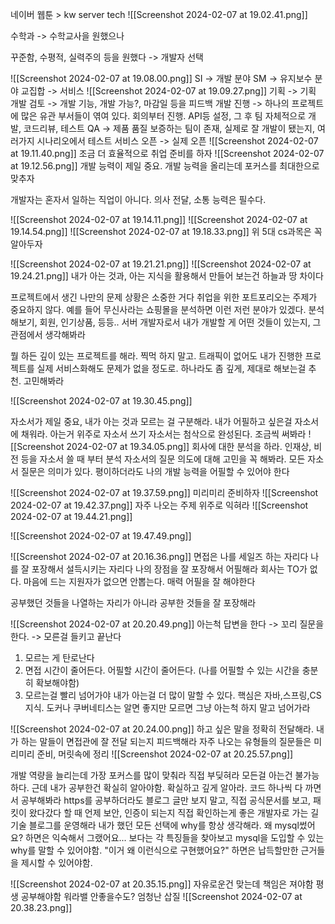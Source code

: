 
네이버 웹툰 > kw server tech
![[Screenshot 2024-02-07 at 19.02.41.png]]

수학과 -> 수학교사을 원했으나

꾸준함, 수평적, 실력주의 등을 원했다 -> 개발자 선택

![[Screenshot 2024-02-07 at 19.08.00.png]]
SI -> 개발 분야
SM -> 유지보수 분야
교집합 -> 서비스
![[Screenshot 2024-02-07 at 19.09.27.png]]
기획 ->  기획 
개발 검토 -> 개발 기능, 개발 가능?, 마감일 등을 피드백
개발 진행 -> 하나의 프로젝트에 많은 유관 부서들이 엮여 있다. 회의부터 진행. API등 설정, 그 후 팀 자체적으로 개발, 코드리뷰, 테스트
QA -> 제품 품질 보증하는 팀이 존재, 실제로 잘 개발이 됐는지, 여러가지 시나리오에서 테스트
서비스 오픈 -> 실제 오픈
![[Screenshot 2024-02-07 at 19.11.40.png]]
조금 더 효율적으로 취업 준비를 하자
![[Screenshot 2024-02-07 at 19.12.56.png]]
개발 능력이 제일 중요. 개발 능력을 올리는데 포커스를 최대한으로 맞추자

개발자는 혼자서 일하는 직업이 아니다.
의사 전달, 소통 능력은 필수다.


![[Screenshot 2024-02-07 at 19.14.11.png]]
![[Screenshot 2024-02-07 at 19.14.54.png]]
![[Screenshot 2024-02-07 at 19.18.33.png]]
위 5대 cs과목은 꼭 알아두자

![[Screenshot 2024-02-07 at 19.21.21.png]]
![[Screenshot 2024-02-07 at 19.24.21.png]]
내가 아는 것과, 아는 지식을 활용해서 만들어 보는건 하늘과 땅 차이다

프로젝트에서 생긴 나만의 문제 상황은 소중한 거다
취업을 위한 포트포리오는 주제가 중요하지 않다. 
예를 들어 무신사라는 쇼핑몰을 분석하면 이런 저런 분야가 있겠다. 분석해보기, 회원, 인기상품, 등등.. 서버 개발자로서 내가 개발할 게 어떤 것들이 있는지, 그 관점에서 생각해봐라

뭘 하든 깊이 있는 프로젝트를 해라. 찍먹 하지 말고. 
트래픽이 없어도 내가 진행한 프로젝트를 실제 서비스화해도 문제가 없을 정도로. 하나라도 좀 깊게, 제대로 해보는걸 추천. 고민해봐라



![[Screenshot 2024-02-07 at 19.30.45.png]]

자소서가 제일 중요, 내가 아는 것과 모르는 걸 구분해라. 
내가 어필하고 싶은걸 자소서에 채워라. 아는거 위주로 자소서 쓰기
자소서는 첨삭으로 완성된다. 조금씩 써봐라
![[Screenshot 2024-02-07 at 19.34.05.png]]
회사에 대한 분석을 하라. 인재상, 비전 등을 자소서 쓸 때 부터 분석
자소서의 질문 의도에 대해 고민을 꼭 해봐라. 모든 자소서 질문은 의미가 있다.
평이하더라도 나의 개발 능력을 어필할 수 있어야 한다

![[Screenshot 2024-02-07 at 19.37.59.png]]
미리미리 준비하자
![[Screenshot 2024-02-07 at 19.42.37.png]]
자주 나오는 주제 위주로 익혀라
![[Screenshot 2024-02-07 at 19.44.21.png]]

![[Screenshot 2024-02-07 at 19.47.49.png]]

![[Screenshot 2024-02-07 at 20.16.36.png]]
면접은 나를 세일즈 하는 자리다
나를 잘 포장해서 설득시키는 자리다
나의 장점을 잘 포장해서 어필해라
회사는 TO가 없다. 마음에 드는 지원자가 없으면 안뽑는다.
매력 어필을 잘 해야한다

공부했던 것들을 나열하는 자리가 아니라
공부한 것들을 잘 포장해라

![[Screenshot 2024-02-07 at 20.20.49.png]]
아는척 답변을 한다 -> 꼬리 질문을 한다. -> 모른걸 들키고 끝난다
1. 모르는 게 탄로난다
2. 면접 시간이 줄어든다. 어필할 시간이 줄어든다. (나를 어필할 수 있는 시간을 충분히 확보해야함)
3. 모르는걸 빨리 넘어가야 내가 아는걸 더 많이 말할 수 있다.
핵심은 자바,스프링,CS지식. 도커나 쿠버네티스는 알면 좋지만 모르면 그냥 아는척 하지 말고 넘어가라

![[Screenshot 2024-02-07 at 20.24.00.png]]
하고 싶은 말을 정확히 전달해라. 
내가 하는 말들이 면접관에 잘 전달 되는지 피드백해라
자주 나오는 유형들의 질문들은 미리미리 준비, 머릿속에 정리
![[Screenshot 2024-02-07 at 20.25.57.png]]

개발 역량을 늘리는데 가장 포커스를 많이 맞춰라
직접 부딪혀라
모든걸 아는건 불가능 하다. 근데 내가 공부한건 확실히 알아야함. 확실하고 깊게 알아라. 코드 하나씩 다 까면서 공부해봐라
https를 공부하더라도 블로그 글만 보지 말고, 직접 공식문서를 보고, 패킷이 왔다갔다 할 때 언제 보안, 인증이 되는지 직접 확인하는게 좋은 개발자로 가는 길
기술 블로그를 운영해라
내가 했던 모든 선택에 why를 항상 생각해라. 왜 mysql썼어요? 하면은 익숙해서 그랬어요... 보다는 각 특징들을 찾아보고 mysql을 도입할 수 있는 why를 말할 수 있어야함. "이거 왜 이런식으로 구현했어요?" 하면은 납득할만한 근거들을 제시할 수 있어야함.


![[Screenshot 2024-02-07 at 20.35.15.png]]
자유로운건 맞는데 책임은 져야함
평생 공부해야함
워라밸 안좋을수도?
엄청난 삽질
![[Screenshot 2024-02-07 at 20.38.23.png]]
